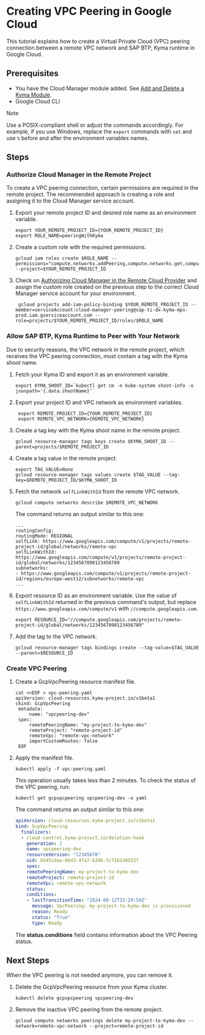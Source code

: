 # Creating VPC Peering in Google Cloud

This tutorial explains how to create a Virtual Private Cloud (VPC) peering connection between a remote VPC network and SAP BTP, Kyma runtime in Google Cloud.

## Prerequisites

* You have the Cloud Manager module added. See [Add and Delete a Kyma Module](https://help.sap.com/docs/btp/sap-business-technology-platform-internal/enable-and-disable-kyma-module?state=DRAFT&version=Internal#loio1b548e9ad4744b978b8b595288b0cb5c).
* Google Cloud CLI

> [!NOTE]
> Use a POSIX-compliant shell or adjust the commands accordingly. For example, if you use Windows, replace the `export` commands with `set` and use `%` before and after the environment variables names.

## Steps

### Authorize Cloud Manager in the Remote Project

To create a VPC peering connection, certain permissions are required in the remote project.
The recommended approach is creating a role and assigning it to the Cloud Manager service account.

1. Export your remote project ID and desired role name as an environment variable.

   ```shell
   export YOUR_REMOTE_PROJECT_ID={YOUR_REMOTE_PROJECT_ID}
   export ROLE_NAME=peeringWithKyma
   ```

2. Create a custom role with the required permissions.

   ```shell
   gcloud iam roles create $ROLE_NAME --permissions="compute.networks.addPeering,compute.networks.get,compute.networks.listEffectiveTags" --project=$YOUR_REMOTE_PROJECT_ID
   ```

3. Check on [Authorizing Cloud Manager in the Remote Cloud Provider](../00-31-vpc-peering-authorization.md#service-account) and assign the custom role created on the previous step to the correct Cloud Manager service account for your environment.

   ```shell
    gcloud projects add-iam-policy-binding $YOUR_REMOTE_PROJECT_ID --member=serviceAccount:cloud-manager-peering@sap-ti-dx-kyma-mps-prod.iam.gserviceaccount.com --role=projects/$YOUR_REMOTE_PROJECT_ID/roles/$ROLE_NAME
   ```

### Allow SAP BTP, Kyma Runtime to Peer with Your Network

Due to security reasons, the VPC network in the remote project, which receives the VPC peering connection, must contain a tag with the Kyma shoot name.

1. Fetch your Kyma ID and export it as an environment variable.

   ```shell
   export KYMA_SHOOT_ID=`kubectl get cm -n kube-system shoot-info -o jsonpath='{.data.shootName}'`
   ```

2. Export your project ID and VPC network as environment variables.

    ```shell
     export REMOTE_PROJECT_ID={YOUR_REMOTE_PROJECT_ID}
     export REMOTE_VPC_NETWORK={REMOTE_VPC_NETWORK}
     ```

3. Create a tag key with the Kyma shoot name in the remote project.

   ```shell
   gcloud resource-manager tags keys create $KYMA_SHOOT_ID --parent=projects/$REMOTE_PROJECT_ID
   ```

4. Create a tag value in the remote project.

   ```shell
   export TAG_VALUE=None
   gcloud resource-manager tags values create $TAG_VALUE --tag-key=$REMOTE_PROJECT_ID/$KYMA_SHOOT_ID
   ```

5. Fetch the network `selfLinkWithId` from the remote VPC network.

    ```shell
    gcloud compute networks describe $REMOTE_VPC_NETWORK
    ```

    The command returns an output similar to this one:

    ```shell
    ...
    routingConfig:
    routingMode: REGIONAL
    selfLink: https://www.googleapis.com/compute/v1/projects/remote-project-id/global/networks/remote-vpc
    selfLinkWithId: https://www.googleapis.com/compute/v1/projects/remote-project-id/global/networks/1234567890123456789
    subnetworks:
    - https://www.googleapis.com/compute/v1/projects/remote-project-id/regions/europe-west12/subnetworks/remote-vpc
    ...
    ```

6. Export resource ID as an environment variable. Use the value of `selfLinkWithId` returned in the previous command's output, but replace `https://www.googleapis.com/compute/v1` with `//compute.googleapis.com`.

    ```shell
    export RESOURCE_ID="//compute.googleapis.com/projects/remote-project-id/global/networks/1234567890123456789"
    ```

7. Add the tag to the VPC network.

    ```shell
    gcloud resource-manager tags bindings create --tag-value=$TAG_VALUE --parent=$RESOURCE_ID
    ```

### Create VPC Peering

1. Create a GcpVpcPeering resource manifest file.

   ```shell
   cat <<EOF > vpc-peering.yaml
   apiVersion: cloud-resources.kyma-project.io/v1beta1
   ckind: GcpVpcPeering
    metadata:
        name: "vpcpeering-dev"
    spec:
        remotePeeringName: "my-project-to-kyma-dev"
        remoteProject: "remote-project-id"
        remoteVpc: "remote-vpc-network"
        importCustomRoutes: false
    EOF
    ```

2. Apply the manifest file.

   ```shell
   kubectl apply -f vpc-peering.yaml
   ```

   This operation usually takes less than 2 minutes. To check the status of the VPC peering, run:

   ```shell
   kubectl get gcpvpcpeering vpcpeering-dev -o yaml
   ```

   The command returns an output similar to this one:

   ```yaml
   apiVersion: cloud-resources.kyma-project.io/v1beta1
   kind: GcpVpcPeering
     finalizers:
     - cloud-control.kyma-project.io/deletion-hook
       generation: 2
       name: vpcpeering-dev
       resourceVersion: "12345678"
       uid: 8545cdaa-66d3-4fa7-b20b-7c716148552f
       spec:
       remotePeeringName: my-project-to-kyma-dev
       remoteProject: remote-project-id
       remoteVpc: remote-vpc-network
       status:
       conditions:
       - lastTransitionTime: "2024-08-12T15:29:59Z"
         message: VpcPeering: my-project-to-kyma-dev is provisioned
         reason: Ready
         status: "True"
         type: Ready
   ```

   The **status.conditions** field contains information about the VPC Peering status.

## Next Steps

When the VPC peering is not needed anymore, you can remove it.

1. Delete the GcpVpcPeering resource from your Kyma cluster.

   ```shell
   kubectl delete gcpvpcpeering vpcpeering-dev
   ```

2. Remove the inactive VPC peering from the remote project.

   ```shell
   gcloud compute networks peerings delete my-project-to-kyma-dev --network=remote-vpc-network --project=remote-project-id
   ```

